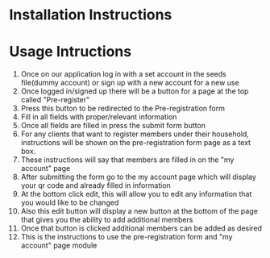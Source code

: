 # Installation Instructions 

# Usage Intructions


1. Once on our application log in with a set account in the seeds file(dummy account) or sign up with a new account for a new use
2. Once logged in/signed up there will be a button for a page at the top called "Pre-register"
3. Press this button to be redirected to the Pre-registration form
4. Fill in all fields with proper/relevant information
5. Once all fields are filled in press the submit form button
6. For any clients that want to register members under their household, instructions will be shown on the pre-registration form page as a text box.
7. These instructions will say that members are filled in on the "my account" page
8. After submitting the form go to the my account page which will display your qr code and already filled in information
9. At the bottom click edit, this will allow you to edit any information that you would like to be changed
10. Also this edit button will display a new button at the bottom of the page that gives you the ability to add additional members
11. Once that button is clicked additional members can be added as desired
12. This is the instructions to use the pre-registration form and "my account" page module 

